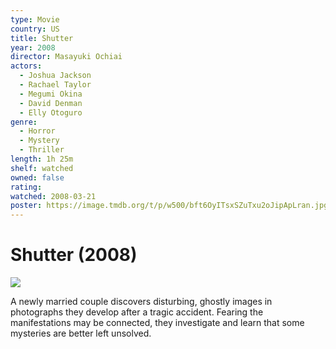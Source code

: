 ```yaml
---
type: Movie
country: US
title: Shutter
year: 2008
director: Masayuki Ochiai
actors:
  - Joshua Jackson
  - Rachael Taylor
  - Megumi Okina
  - David Denman
  - Elly Otoguro
genre:
  - Horror
  - Mystery
  - Thriller
length: 1h 25m
shelf: watched
owned: false
rating:
watched: 2008-03-21
poster: https://image.tmdb.org/t/p/w500/bft6OyITsxSZuTxu2oJipApLran.jpg
---
```


# Shutter (2008)

![](https://image.tmdb.org/t/p/w500/bft6OyITsxSZuTxu2oJipApLran.jpg)

A newly married couple discovers disturbing, ghostly images in photographs they develop after a tragic accident. Fearing the manifestations may be connected, they investigate and learn that some mysteries are better left unsolved.